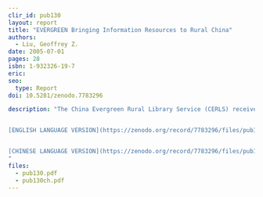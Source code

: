 ```yaml
---
clir_id: pub130
layout: report
title: "EVERGREEN Bringing Information Resources to Rural China"
authors: 
  - Liu, Geoffrey Z.
date: 2005-07-01
pages: 28
isbn: 1-932326-19-7
eric:
seo:
  type: Report
doi: 10.5281/zenodo.7783296

description: "The China Evergreen Rural Library Service (CERLS) received the 2004 Bill & Melinda Gates Access to Learning Award for placing computers in rural public high schools in China as a way of responding to the need for information among students, teachers, and communities in remote areas where poverty and illiteracy are widespread.


[ENGLISH LANGUAGE VERSION](https://zenodo.org/record/7783296/files/pub130.pdf?download=1)


[CHINESE LANGUAGE VERSION](https://zenodo.org/record/7783296/files/pub130ch.png?download=1)
"
files:
  - pub130.pdf
  - pub130ch.pdf
---
```

